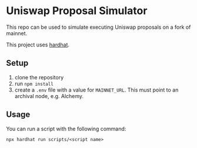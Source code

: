 # Uniswap Proposal Simulator

This repo can be used to simulate executing Uniswap proposals on a fork of mainnet.

This project uses [hardhat](https://hardhat.org/).

## Setup

1. clone the repository
2. run `npm install`
3. create a `.env` file with a value for `MAINNET_URL`. This must point to an archival node, e.g. Alchemy.

## Usage

You can run a script with the following command:

`npx hardhat run scripts/<script name>`
